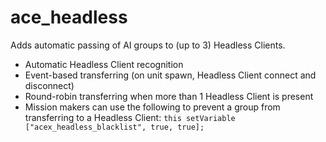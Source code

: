 ace_headless
============

Adds automatic passing of AI groups to (up to 3) Headless Clients.
- Automatic Headless Client recognition
- Event-based transferring (on unit spawn, Headless Client connect and disconnect)
- Round-robin transferring when more than 1 Headless Client is present
- Mission makers can use the following to prevent a group from transferring to a Headless Client:
    `this setVariable ["acex_headless_blacklist", true, true];`
